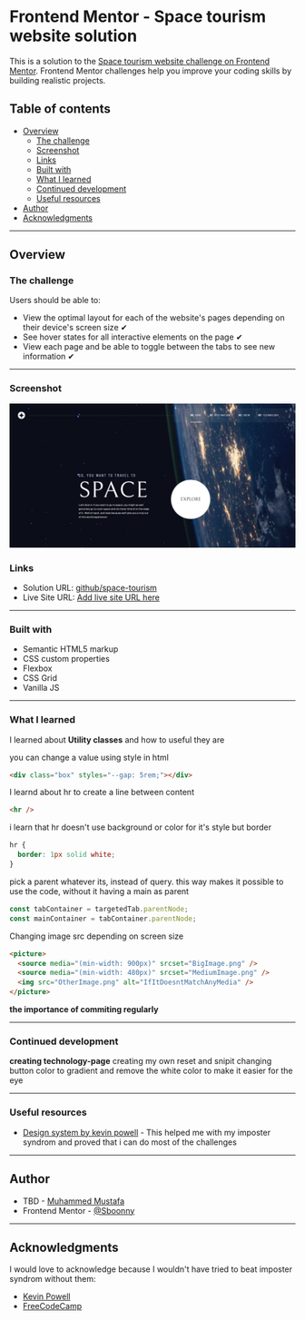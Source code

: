 # Frontend Mentor - Space tourism website solution

This is a solution to the [Space tourism website challenge on Frontend Mentor](https://www.frontendmentor.io/challenges/space-tourism-multipage-website-gRWj1URZ3). Frontend Mentor challenges help you improve your coding skills by building realistic projects.

## Table of contents

- [Overview](#overview)
  - [The challenge](#the-challenge)
  - [Screenshot](#screenshot)
  - [Links](#links)
  - [Built with](#built-with)
  - [What I learned](#what-i-learned)
  - [Continued development](#continued-development)
  - [Useful resources](#useful-resources)
- [Author](#author)
- [Acknowledgments](#acknowledgments)

---

## Overview

### The challenge

Users should be able to:

- View the optimal layout for each of the website's pages depending on their device's screen size ✔
- See hover states for all interactive elements on the page ✔
- View each page and be able to toggle between the tabs to see new information ✔

---

### Screenshot

![](.\assets\space-tourism-desktop\home-desktop.jpeg)


### Links

- Solution URL: [github/space-tourism](https://github.com/Sboonny/Space-tourism)
- Live Site URL: [Add live site URL here](https://your-live-site-url.com)

---

### Built with

- Semantic HTML5 markup
- CSS custom properties
- Flexbox
- CSS Grid
- Vanilla JS

---

### What I learned

I learned about **Utility classes** and how to useful they are

you can change a value using style in html

```html
<div class="box" styles="--gap: 5rem;"></div>
```

I learnd about hr to create a line between content

```html
<hr />
```

i learn that hr doesn't use background or color for it's style but border

```css
hr {
  border: 1px solid white;
}
```

pick a parent whatever its, instead of query. this way makes it possible to use the code, without it having a main as parent

```js
const tabContainer = targetedTab.parentNode;
const mainContainer = tabContainer.parentNode;
```

Changing image src depending on screen size

```html
<picture>
  <source media="(min-width: 900px)" srcset="BigImage.png" />
  <source media="(min-width: 480px)" srcset="MediumImage.png" />
  <img src="OtherImage.png" alt="IfItDoesntMatchAnyMedia" />
</picture>
```

**the importance of commiting regularly**

---

### Continued development

**creating technology-page**
creating my own reset and snipit changing button color to gradient and remove the white color to make it easier for the eye

---

### Useful resources

- [Design system by kevin powell](https://www.youtube.com/watch?v=lRaL-8qZ0mM&t=17154s) - This helped me with my imposter syndrom and proved that i can do most of the challenges

---

## Author

- TBD - [Muhammed Mustafa](https://www.your-site.com)
- Frontend Mentor - [@Sboonny](https://www.frontendmentor.io/profile/Sboonny)

---

## Acknowledgments

I would love to acknowledge because I wouldn't have tried to beat imposter syndrom without them:

- [Kevin Powell](https://www.kevinpowell.co/)
- [FreeCodeCamp](https://www.freecodecamp.org/)
